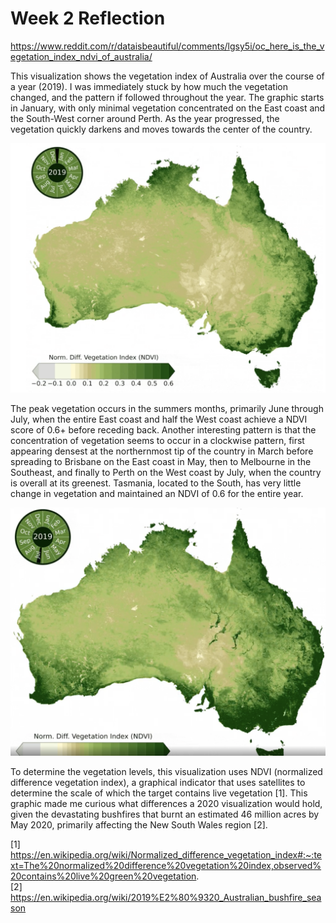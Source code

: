 Week 2 Reflection
===

https://www.reddit.com/r/dataisbeautiful/comments/lgsy5i/oc_here_is_the_vegetation_index_ndvi_of_australia/

This visualization shows the vegetation index of Australia over the course of a year (2019). I was immediately stuck by how much the vegetation changed, and the pattern if followed throughout the year. The graphic starts in January, with only minimal vegetation concentrated on the East coast and the South-West corner around Perth. As the year progressed, the vegetation quickly darkens and moves towards the center of the country. 

<img src="assets/week2_jan.png" alt="Australian vegetation in January"/>

The peak vegetation occurs in the summers months, primarily June through July, when the entire East coast and half the West coast achieve a NDVI score of 0.6+ before receding back. Another interesting pattern is that the concentration of vegetation seems to occur in a clockwise pattern, first appearing densest at the northernmost tip of the country in March before spreading to Brisbane on the East coast in May, then to Melbourne in the Southeast, and finally to Perth on the West coast by July, when the country is overall at its greenest. Tasmania, located to the South, has very little change in vegetation and maintained an NDVI of 0.6 for the entire year.  

<img src="assets/week2_july.png" alt="Australian vegetation in July"/>

To determine the vegetation levels, this visualization uses NDVI (normalized difference vegetation index), a graphical indicator that uses satellites to determine the scale of which the target contains live vegetation [1]. This graphic made me curious what differences a 2020 visualization would hold, given the devastating bushfires that burnt an estimated 46 million acres by May 2020, primarily affecting the New South Wales region [2].

[1] https://en.wikipedia.org/wiki/Normalized_difference_vegetation_index#:~:text=The%20normalized%20difference%20vegetation%20index,observed%20contains%20live%20green%20vegetation.
<br/>[2] https://en.wikipedia.org/wiki/2019%E2%80%9320_Australian_bushfire_season
